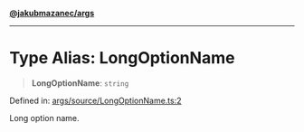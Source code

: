 [**@jakubmazanec/args**](../README.md)

---

# Type Alias: LongOptionName

> **LongOptionName**: `string`

Defined in:
[args/source/LongOptionName.ts:2](https://github.com/jakubmazanec/tools/blob/90a5050fae768000bb00b2044438762c3c8c0f98/packages/args/source/LongOptionName.ts#L2)

Long option name.

